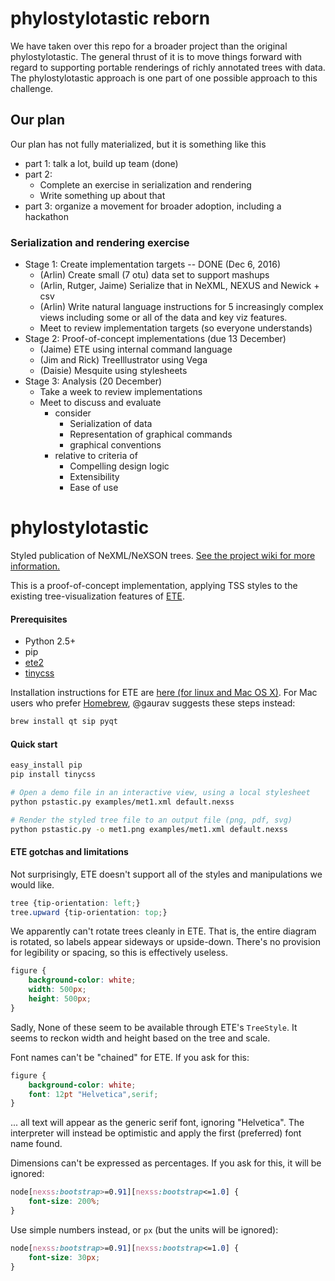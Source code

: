 phylostylotastic reborn
=======================

We have taken over this repo for a broader project than the original phylostylotastic.  The general thrust of it is to move things forward with regard to supporting portable renderings of richly annotated trees with data.  The phylostylotastic approach is one part of one possible approach to this challenge. 

## Our plan

Our plan has not fully materialized, but it is something like this
* part 1: talk a lot, build up team (done)
* part 2: 
   * Complete an exercise in serialization and rendering 
   * Write something up about that 
* part 3: organize a movement for broader adoption, including a hackathon 

### Serialization and rendering exercise 

* Stage 1: Create implementation targets -- DONE (Dec 6, 2016)
   * (Arlin) Create small (7 otu) data set to support mashups
   * (Arlin, Rutger, Jaime) Serialize that in NeXML, NEXUS and Newick + csv
   * (Arlin) Write natural language instructions for 5 increasingly complex views including some or all of the data and key viz features. 
   * Meet to review implementation targets (so everyone understands)
* Stage 2: Proof-of-concept implementations (due 13 December)
   * (Jaime) ETE using internal command language
   * (Jim and Rick) TreeIllustrator using Vega 
   * (Daisie) Mesquite using stylesheets
* Stage 3: Analysis (20 December)
   * Take a week to review implementations
   * Meet to discuss and evaluate
      * consider
         * Serialization of data
         * Representation of graphical commands
         * graphical conventions 
      * relative to criteria of 
         * Compelling design logic
         * Extensibility
         * Ease of use


phylostylotastic
================

Styled publication of NeXML/NeXSON trees. [See the project wiki for more information.](https://github.com/OpenTreeOfLife/phylostylotastic/wiki)

This is a proof-of-concept implementation, applying TSS styles to the
existing tree-visualization features of [ETE](https://pypi.python.org/pypi/ete2/).

#### Prerequisites
- Python 2.5+
- pip
- [ete2](https://pypi.python.org/pypi/ete2/) 
- [tinycss](http://pythonhosted.org/tinycss/)

Installation instructions for ETE are [here (for linux and Mac OS X)](https://pypi.python.org/pypi/ete2/#download-and-install). 
For Mac users who prefer [Homebrew](https://github.com/Homebrew/homebrew), @gaurav suggests these steps instead:
```bash
brew install qt sip pyqt
```

#### Quick start
```bash
easy_install pip
pip install tinycss

# Open a demo file in an interactive view, using a local stylesheet
python pstastic.py examples/met1.xml default.nexss

# Render the styled tree file to an output file (png, pdf, svg)
python pstastic.py -o met1.png examples/met1.xml default.nexss
```

#### ETE gotchas and limitations

Not surprisingly, ETE doesn't support all of the styles and manipulations we would like.

```css
tree {tip-orientation: left;}
tree.upward {tip-orientation: top;}
```
We apparently can't rotate trees cleanly in ETE. That is, the entire diagram is rotated, so labels appear sideways or upside-down. There's no provision for legibility or spacing, so this is effectively useless.

```css
figure {
    background-color: white;
    width: 500px;
    height: 500px;
}
```
Sadly, None of these seem to be available through ETE's `TreeStyle`. It seems to reckon width and height based on the tree and scale.

Font names can't be "chained" for ETE. If you ask for this:
```css
figure {
    background-color: white;
    font: 12pt "Helvetica",serif;
}
```
... all text will appear as the generic serif font, ignoring "Helvetica". The interpreter will instead be optimistic and apply the first (preferred) font name found.

Dimensions can't be expressed as percentages. If you ask for this, it will be ignored:
```css
node[nexss:bootstrap>=0.91][nexss:bootstrap<=1.0] {
    font-size: 200%;
}
```
Use simple numbers instead, or `px` (but the units will be ignored):
```css
node[nexss:bootstrap>=0.91][nexss:bootstrap<=1.0] {
    font-size: 30px;
}
```
